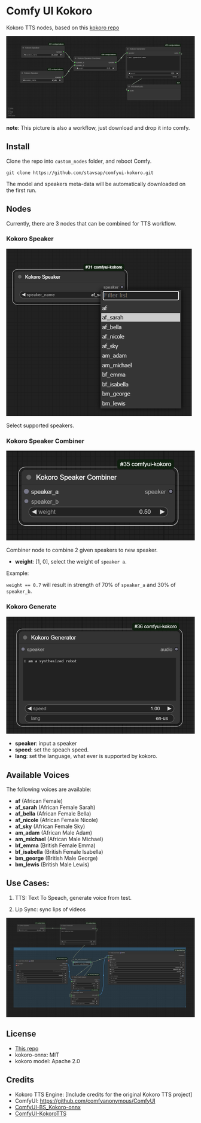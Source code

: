 # Comfy UI Kokoro

Kokoro TTS nodes, based on this [kokoro repo](https://github.com/thewh1teagle/kokoro-onnx)

![workflow.png](.meta/workflow.png)

**note**: This picture is also a workflow, just download and drop it into comfy.

## Install

Clone the repo into `custom_nodes` folder, and reboot Comfy.

```shell
git clone https://github.com/stavsap/comfyui-kokoro.git
```

The model and speakers meta-data will be automatically downloaded on the first run.

## Nodes

Currently, there are 3 nodes that can be combined for TTS workflow.

### Kokoro Speaker

![speaker.png](.meta/speaker.png)

Select supported speakers.

### Kokoro Speaker Combiner

![speaker_combiner.png](.meta/speaker_combiner.png)

Combiner node to combine 2 given speakers to new speaker.

- **weight**: [1, 0], select the weight of `speaker a`.

Example:

`weight == 0.7` will result in strength of 70% of `speaker_a` and 30% of `speaker_b`.


### Kokoro Generate

![generator.png](.meta/generator.png)

- **speaker**: input a speaker
- **speed**: set the speach speed.
- **lang**: set the language, what ever is supported by kokoro.


## Available Voices

The following voices are available:
- **af** (African Female)
- **af_sarah** (African Female Sarah)
- **af_bella** (African Female Bella)
- **af_nicole** (African Female Nicole)
- **af_sky** (African Female Sky)
- **am_adam** (African Male Adam)
- **am_michael** (African Male Michael)
- **bf_emma** (British Female Emma)
- **bf_isabella** (British Female Isabella)
- **bm_george** (British Male George)
- **bm_lewis** (British Male Lewis)

## Use Cases:

1. TTS: Text To Speach, generate voice from test.

2. Lip Sync: sync lips of videos

![lipsync.png](.meta/lipsync.png)

## License

- [This repo](LICENSE)
- kokoro-onnx: MIT
- kokoro model: Apache 2.0

## Credits

- Kokoro TTS Engine: [Include credits for the original Kokoro TTS project]
- ComfyUI: https://github.com/comfyanonymous/ComfyUI
- [ComfyUI-BS_Kokoro-onnx](https://github.com/Burgstall-labs/ComfyUI-BS_Kokoro-onnx)
- [ComfyUI-KokoroTTS](https://github.com/benjiyaya/ComfyUI-KokoroTTS)
